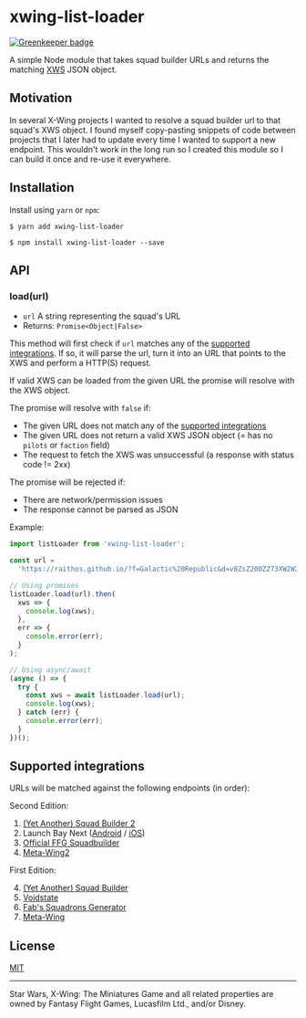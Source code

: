 # xwing-list-loader

[![Greenkeeper badge](https://badges.greenkeeper.io/guidokessels/xwing-list-loader.svg)](https://greenkeeper.io/)

A simple Node module that takes squad builder URLs and returns the matching [XWS](https://github.com/elistevens/xws-spec) JSON object.

## Motivation

In several X-Wing projects I wanted to resolve a squad builder url to that squad's XWS object. I found myself copy-pasting snippets of code between projects that I later had to update every time I wanted to support a new endpoint. This wouldn't work in the long run so I created this module so I can build it once and re-use it everywhere.

## Installation

Install using `yarn` or `npm`:

```
$ yarn add xwing-list-loader
```

```
$ npm install xwing-list-loader --save
```

## API

### load(url)

- `url` A string representing the squad's URL
- Returns: `Promise<Object|False>`

This method will first check if `url` matches any of the [supported integrations](#supported-integrations). If so, it will parse the url, turn it into an URL that points to the XWS and perform a HTTP(S) request.

If valid XWS can be loaded from the given URL the promise will resolve with the XWS object.

The promise will resolve with `false` if:

- The given URL does not match any of the [supported integrations](#supported-integrations)
- The given URL does not return a valid XWS JSON object (= has no `pilots` or `faction` field)
- The request to fetch the XWS was unsuccessful (a response with status code != 2xx)

The promise will be rejected if:

- There are network/permission issues
- The response cannot be parsed as JSON

Example:

```js
import listLoader from 'xwing-list-loader';

const url =
  'https://raithos.github.io/?f=Galactic%20Republic&d=v8ZsZ200Z273XW2W201WY278XWW200WY333X123WWW&sn=Ani%2FObi%2FRic&obs=gascloud1,gascloud2,gascloud3';

// Using promises
listLoader.load(url).then(
  xws => {
    console.log(xws);
  },
  err => {
    console.error(err);
  }
);

// Using async/await
(async () => {
  try {
    const xws = await listLoader.load(url);
    console.log(xws);
  } catch (err) {
    console.error(err);
  }
})();
```

## Supported integrations

URLs will be matched against the following endpoints (in order):

Second Edition:

1. [(Yet Another) Squad Builder 2](http://raithos.github.io/)
2. Launch Bay Next ([Android](https://play.google.com/store/apps/details?id=com.launchbaynext&hl=en) / [iOS](https://apps.apple.com/us/app/launch-bay-next/id1422488966))
3. [Official FFG Squadbuilder](https://squadbuilder.fantasyflightgames.com)
4. [Meta-Wing2](https://meta.listfortress.com/)

First Edition:

4. [(Yet Another) Squad Builder](http://geordanr.github.io/xwing)
5. [Voidstate](http://xwing-builder.co.uk/build)
6. [Fab's Squadrons Generator](http://x-wing.fabpsb.net/)
7. [Meta-Wing](http://meta-wing.com/)

## License

[MIT](http://guidokessels.mit-license.org/)

---

Star Wars, X-Wing: The Miniatures Game and all related properties are owned by Fantasy Flight Games, Lucasfilm Ltd., and/or Disney.

